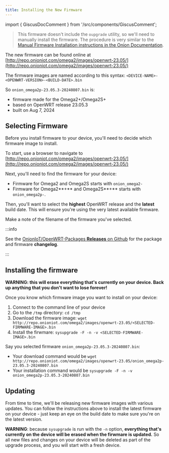 ```yaml
---
title: Installing the New Firmware
---
```


import { GiscusDocComment } from '/src/components/GiscusComment';

> This firmware doesn't include the `oupgrade` utility, so we'll need to manually install the firmware. The procedure is very similar to the [Manual Firmware Installation instructions in the Onion Documentation](http://docs.onion.io/omega2-docs/manual-firmware-installation.html).

The new firmware can be found online at [http://repo.onioniot.com/omega2/images/openwrt-23.05/](http://repo.onioniot.com/omega2/images/openwrt-23.05/) <!-- TODO: update with OPENWRT_VERSION variable -->

The firmware images are named according to this syntax: `<DEVICE-NAME>-<OPENWRT-VERSION>-<BUILD-DATE>.bin`

So `onion_omega2p-23.05.3-20240807.bin` is: <!-- TODO: update with ONION_FW_VERSION variable -->

* firmware made for the Omega2+/Omega2S+
* based on OpenWRT release 23.05.3 <!-- TODO: update above with OPENWRT_RELEASE variable -->
* built on Aug 7, 2024 <!-- TODO: update above with ONION_FW_BUILDDATE_TEXT variable -->

## Selecting Firmware

Before you install firmware to your device, you'll need to decide which firmware image to install.

To start, use a browser to navigate to [http://repo.onioniot.com/omega2/images/openwrt-23.05/](http://repo.onioniot.com/omega2/images/openwrt-23.05/) <!-- TODO: update with OPENWRT_VERSION variable -->

Next, you'll need to find the firmware for your device:

* Firmware for Omega2 and Omega2S starts with `onion_omega2-`
* Firmware for Omega2**+** and Omega2S**+** starts with `onion_omega2p-`.

Then, you'll want to select the **highest** OpenWRT release and the **latest** build date. This will ensure you're using the very latest available firmware.

Make a note of the filename of the firmware you've selected.

:::info

See the [OnionIoT/OpenWRT-Packages **Releases** on Github](https://github.com/OnionIoT/OpenWRT-Packages/releases) for the package and firmware **changelog**.

:::

## Installing the firmware

**WARNING: this will erase everything that's currently on your device. Back up anything that you don't want to lose forever!**

Once you know which firmware image you want to install on your device:

1. Connect to the command line of your device
1. Go to the `/tmp` directory: `cd /tmp`
1. Download the firmware image: `wget http://repo.onioniot.com/omega2/images/openwrt-23.05/<SELECTED-FIRMWARE-IMAGE>.bin` <!-- TODO: update with OPENWRT_VERSION variable -->
1. Install the firwmare: `sysupgrade -F -n -v <SELECTED-FIRMWARE-IMAGE>.bin`

Say you selected firmware `onion_omega2p-23.05.3-20240807.bin`: <!-- TODO: update with ONION_FW_VERSION variable -->

* Your download command would be `wget http://repo.onioniot.com/omega2/images/openwrt-23.05/onion_omega2p-23.05.3-20240807.bin` <!-- TODO: update with ONION_FW_VERSION variable -->
* Your installation command would be `sysupgrade -F -n -v onion_omega2p-23.05.3-20240807.bin` <!-- TODO: update with ONION_FW_VERSION variable -->

## Updating

From time to time, we'll be releasing new firmware images with various updates. You can follow the instructions above to install the latest firmware on your device - just keep an eye on the build date to make sure you're on the latest version.

**WARNING**: because `sysupgrade` is run with the `-n` option, **everything that's currently on the device will be erased when the firwmare is updated.** So all new files and changes on your device will be deleted as part of the upgrade process, and you will start with a fresh device.

<GiscusDocComment />
